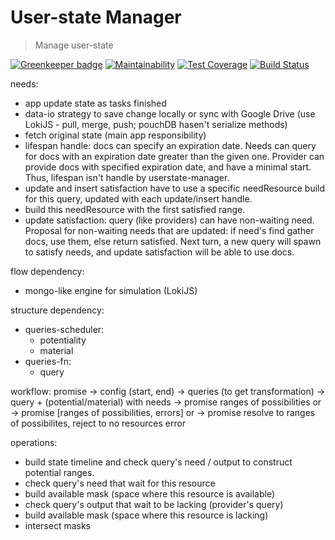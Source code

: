 # User-state Manager

> Manage user-state

[![Greenkeeper badge](https://badges.greenkeeper.io/AutoScheduleJS/userstate-manager.svg)](https://greenkeeper.io/)
[![Maintainability](https://api.codeclimate.com/v1/badges/76612be1e3d40698fb86/maintainability)](https://codeclimate.com/github/AutoScheduleJS/userstate-manager/maintainability)
[![Test Coverage](https://api.codeclimate.com/v1/badges/76612be1e3d40698fb86/test_coverage)](https://codeclimate.com/github/AutoScheduleJS/userstate-manager/test_coverage)
[![Build Status](https://travis-ci.org/AutoScheduleJS/userstate-manager.svg?branch=master)](https://travis-ci.org/AutoScheduleJS/userstate-manager)

needs:
- app update state as tasks finished
- data-io strategy to save change locally or sync with Google Drive (use LokiJS - pull, merge, push; pouchDB hasen't serialize methods)
- fetch original state (main app responsibility)
- lifespan handle: docs can specify an expiration date. Needs can query for docs with an expiration date greater than the given one. Provider can provide docs with specified expiration date, and have a minimal start. Thus, lifespan isn't handle by userstate-manager.
- update and insert satisfaction have to use a specific needResource build for this query, updated with each update/insert handle.
- build this needResource with the first satisfied range.
- update satisfaction: query (like providers) can have non-waiting need. Proposal for non-waiting needs that are updated: if need's find gather docs, use them, else return satisfied. Next turn, a new query will spawn to satisfy needs, and update satisfaction will be able to use docs.

flow dependency:
- mongo-like engine for simulation (LokiJS)

structure dependency:
- queries-scheduler:
  - potentiality
  - material
- queries-fn:
  - query

workflow:
promise -> config (start, end) -> queries (to get transformation) -> query + (potential/material) with needs
  -> promise ranges of possibilities
  or
  -> promise [ranges of possibilities, errors]
  or
  -> promise resolve to ranges of possibilites, reject to no resources error

operations:
- build state timeline and check query's need / output to construct potential ranges.
- check query's need that wait for this resource
- build available mask (space where this resource is available)
- check query's output that wait to be lacking (provider's query)
- build available mask (space where this resource is lacking)
- intersect masks
